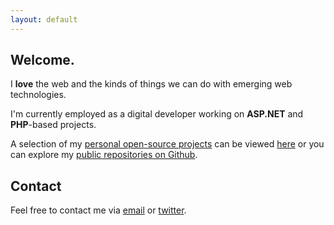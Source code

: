 ```yaml
---
layout: default
---
```

## Welcome.

I **love** the web and the kinds of things we can do with emerging web technologies.

I'm currently employed as a digital developer working on **ASP.NET** and **PHP**-based projects.

A selection of my [personal open-source projects](examples.html) can be viewed [here](examples.html) or you can explore my [public repositories on Github](https://github.com/geoffstokes).

## Contact
Feel free to contact me via [email](mailto:hello@geoffstokes.net) or [twitter](https://twitter.com/geoffstokes).